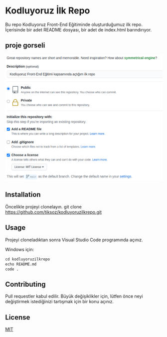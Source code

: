 # Kodluyoruz İlk Repo
Bu repo Kodluyoruz Front-End Eğitiminde oluşturduğumuz ilk repo. İçerisinde bir adet README dosyası, bir adet de index.html barındırıyor.
## proje gorseli
![proje resim](images/readme.png)

## Installation
Öncelikle projeyi clonelayın. 
git clone https://github.com/tiksoz/kodluyoruzilkrepo.git

## Usage
Projeyi cloneladıktan sonra Visual Studio Code programında açınız.

Windows için:
```windows
cd kodluyoruzilkrepo
echo README.md
code . 
```

## Contributing
Pull requestler kabul edilir. Büyük değişiklikler için, lütfen önce neyi değiştirmek istediğinizi tartışmak için bir konu açınız.
## License
[MIT](https://choosealicense.com/licenses/mit/)